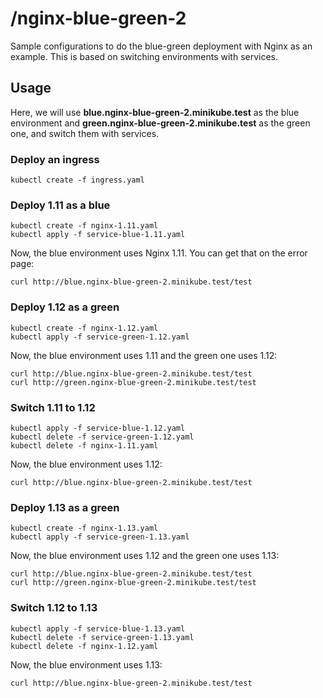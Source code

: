 # /nginx-blue-green-2

Sample configurations to do the blue-green deployment with Nginx as an example.
This is based on switching environments with services.

## Usage

Here, we will use **blue.nginx-blue-green-2.minikube.test** as the blue environment and **green.nginx-blue-green-2.minikube.test** as the green one, and switch them with services.

### Deploy an ingress

```
kubectl create -f ingress.yaml
```

### Deploy 1.11 as a blue

```
kubectl create -f nginx-1.11.yaml
kubectl apply -f service-blue-1.11.yaml
```

Now, the blue environment uses Nginx 1.11. You can get that on the error page:

```
curl http://blue.nginx-blue-green-2.minikube.test/test
```

### Deploy 1.12 as a green

```
kubectl create -f nginx-1.12.yaml
kubectl apply -f service-green-1.12.yaml
```

Now, the blue environment uses 1.11 and the green one uses 1.12:

```
curl http://blue.nginx-blue-green-2.minikube.test/test
curl http://green.nginx-blue-green-2.minikube.test/test
```

### Switch 1.11 to 1.12

```
kubectl apply -f service-blue-1.12.yaml
kubectl delete -f service-green-1.12.yaml
kubectl delete -f nginx-1.11.yaml
```

Now, the blue environment uses 1.12:

```
curl http://blue.nginx-blue-green-2.minikube.test/test
```

### Deploy 1.13 as a green

```
kubectl create -f nginx-1.13.yaml
kubectl apply -f service-green-1.13.yaml
```

Now, the blue environment uses 1.12 and the green one uses 1.13:

```
curl http://blue.nginx-blue-green-2.minikube.test/test
curl http://green.nginx-blue-green-2.minikube.test/test
```

### Switch 1.12 to 1.13

```
kubectl apply -f service-blue-1.13.yaml
kubectl delete -f service-green-1.13.yaml
kubectl delete -f nginx-1.12.yaml
```

Now, the blue environment uses 1.13:

```
curl http://blue.nginx-blue-green-2.minikube.test/test
```

